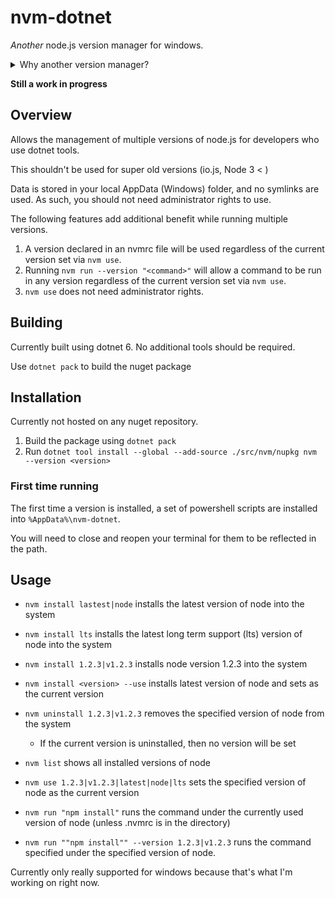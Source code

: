 # nvm-dotnet

*Another* node.js version manager for windows.

<details>
<summary>Why another version manager?</summary>

This manager doesn't rely on Environment variables or super user access.

[Corey Butlers](https://github.com/coreybutler/nvm-windows) nvm is still the recommended tool, but I can't use it on my work laptop.  I wanted to see how hard it would be to build a new tool while also adding a few additional features.

</details>

**Still a work in progress**

## Overview

Allows the management of multiple versions of node.js for developers who use dotnet tools.

This shouldn't be used for super old versions (io.js, Node 3 < )

Data is stored in your local AppData (Windows) folder, and no symlinks are used.  As such, you should not need administrator rights to use.

The following features add additional benefit while running multiple versions.

1. A version declared in an nvmrc file will be used regardless of the current version set via `nvm use`.
2. Running `nvm run --version "<command>"` will allow a command to be run in any version regardless of the current version set via `nvm use`.
3. `nvm use` does not need administrator rights.

## Building

Currently built using dotnet 6.
No additional tools should be required.

Use `dotnet pack` to build the nuget package


## Installation

Currently not hosted on any nuget repository.

1. Build the package using `dotnet pack`
2. Run `dotnet tool install --global --add-source ./src/nvm/nupkg nvm --version <version>`

### First time running

The first time a version is installed, a set of powershell scripts are installed into `%AppData%\nvm-dotnet`.

You will need to close and reopen your terminal for them to be reflected in the path.

## Usage

* `nvm install lastest|node` installs the latest version of node into the system
* `nvm install lts` installs the latest long term support (lts) version of node into the system
* `nvm install 1.2.3|v1.2.3` installs node version 1.2.3 into the system
* `nvm install <version> --use` installs latest version of node and sets as the current version

* `nvm uninstall 1.2.3|v1.2.3` removes the specified version of node from the system
    * If the current version is uninstalled, then no version will be set

* `nvm list` shows all installed versions of node

* `nvm use 1.2.3|v1.2.3|latest|node|lts` sets the specified version of node as the current version

* `nvm run "npm install"` runs the command under the currently used version of node (unless .nvmrc is in the directory)
* `nvm run ""npm install"" --version 1.2.3|v1.2.3` runs the command specified under the specified version of node.

Currently only really supported for windows because that's what I'm working on right now.
